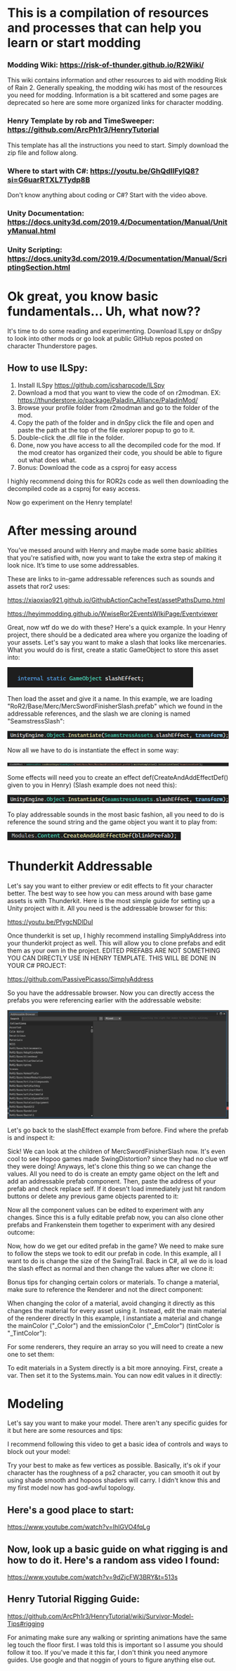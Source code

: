 # This is a compilation of resources and processes that can help you learn or start modding 

### Modding Wiki: https://risk-of-thunder.github.io/R2Wiki/ 

This wiki contains information and other resources to aid with modding Risk of Rain 2. Generally speaking, the modding wiki has most of the resources you need for modding. Information is a bit scattered and some pages are deprecated so here are some more organized links for character modding.

### Henry Template by rob and TimeSweeper:  https://github.com/ArcPh1r3/HenryTutorial

This template has all the instructions you need to start. Simply download the zip file and follow along.

### Where to start with C#: https://youtu.be/GhQdlIFylQ8?si=G6uarRTXL7Tydp8B

Don't know anything about coding or C#? Start with the video above.

### Unity Documentation: https://docs.unity3d.com/2019.4/Documentation/Manual/UnityManual.html

### Unity Scripting: https://docs.unity3d.com/2019.4/Documentation/Manual/ScriptingSection.html

# Ok great, you know basic fundamentals… Uh, what now?? 

It's time to do some reading and experimenting. Download ILspy or dnSpy to look into other mods or go look at public GitHub repos posted on character Thunderstore pages.

## How to use ILSpy: 
1. Install ILSpy https://github.com/icsharpcode/ILSpy
2. Download a mod that you want to view the code of on r2modman. EX: https://thunderstore.io/package/Paladin_Alliance/PaladinMod/
3. Browse your profile folder from r2modman and go to the folder of the mod.
4. Copy the path of the folder and in dnSpy click the file and open and paste the path at the top of the file explorer popup to go to it.
5. Double-click the .dll file in the folder.
6. Done, now you have access to all the decompiled code for the mod. If the mod creator has organized their code, you should be able to figure out what does what.
7. Bonus: Download the code as a csproj for easy access

I highly recommend doing this for ROR2s code as well then downloading the decompiled code as a csproj for easy access.

Now go experiment on the Henry template!

# After messing around

You’ve messed around with Henry and maybe made some basic abilities that you're satisfied with, now you want to take the extra step of making it look nice. It’s time to use some addressables.

These are links to in-game addressable references such as sounds and assets that ror2 uses:

https://xiaoxiao921.github.io/GithubActionCacheTest/assetPathsDump.html

https://heyimmodding.github.io/WwiseRor2EventsWIkiPage/Eventviewer

Great, now wtf do we do with these? Here's a quick example. In your Henry project, there should be a dedicated area where you organize the loading of your assets. Let's say you want to make a slash that looks like mercenaries. What you would do is first, create a static GameObject to store this asset into:

![step 1](/images/1.png)

Then load the asset and give it a name. In this example, we are loading "RoR2/Base/Merc/MercSwordFinisherSlash.prefab" which we found in the addressable references, and the slash we are cloning is named "SeamstressSlash":

![step 2](/images/2.png)

Now all we have to do is instantiate the effect in some way:

![step 3](/images/3.png)

Some effects will need you to create an effect def(CreateAndAddEffectDef() given to you in Henry) (Slash example does not need this):

![step 4](/images/4.png)

To play addressable sounds in the most basic fashion, all you need to do is reference the sound string and the game object you want it to play from:

![step 5](/images/5.png)

# Thunderkit Addressable

Let's say you want to either preview or edit effects to fit your character better. The best way to see how you can mess around with base game assets is with Thunderkit. Here is the most simple guide for setting up a Unity project with it. All you need is the addressable browser for this:

https://youtu.be/PfygcNDlDuI

Once thunderkit is set up, I highly recommend installing SimplyAddress into your thunderkit project as well. This will allow you to clone prefabs and edit them as your own in the project. EDITED PREFABS ARE NOT SOMETHING YOU CAN DIRECTLY USE IN HENRY TEMPLATE. THIS WILL BE DONE IN YOUR C# PROJECT:

https://github.com/PassivePicasso/SimplyAddress

So you have the addressable browser. Now you can directly access the prefabs you were referencing earlier with the addressable website:

![step 2.1](/images/2.1.png)

Let's go back to the slashEffect example from before. Find where the prefab is and inspect it:

Sick! We can look at the children of MercSwordFinisherSlash now. It's even cool to see Hopoo games made SwingDistortion? since they had no clue wtf they were doing! Anyways, let's clone this thing so we can change the values. All you need to do is create an empty game object on the left and add an addressable prefab component. Then, paste the address of your prefab and check replace self. If it doesn't load immediately just hit random buttons or delete any previous game objects parented to it:

Now all the component values can be edited to experiment with any changes. Since this is a fully editable prefab now, you can also clone other prefabs and Frankenstein them together to experiment with any desired outcome:

Now, how do we get our edited prefab in the game? We need to make sure to follow the steps we took to edit our prefab in code. In this example, all I want to do is change the size of the SwingTrail. Back in C#, all we do is load the slash effect as normal and then change the values after we clone it:

Bonus tips for changing certain colors or materials. 
To change a material, make sure to reference the Renderer and not the direct component:

When changing the color of a material, avoid changing it directly as this changes the material for every asset using it. Instead, edit the main material of the renderer directly 
In this example, I instantiate a material and change the mainColor ("_Color") and the emissionColor ("_EmColor")  (tintColor is "_TintColor"):

For some renderers, they require an array so you will need to create a new one to set them:

To edit materials in a System directly is a bit more annoying. First, create a var. Then set it to the Systems.main. You can now edit values in it directly:

# Modeling

Let's say you want to make your model. There aren't any specific guides for it but here are some resources and tips:

I recommend following this video to get a basic idea of controls and ways to block out your model:

Try your best to make as few vertices as possible. Basically, it's ok if your character has the roughness of a ps2 character, you can smooth it out by using shade smooth and hopoos shaders will carry. I didn't know this and my first model now has god-awful topology.

## Here's a good place to start: 

https://www.youtube.com/watch?v=IhIGVO4fqLg

## Now, look up a basic guide on what rigging is and how to do it. Here's a random ass video I found:

https://www.youtube.com/watch?v=9dZjcFW3BRY&t=513s

## Henry Tutorial Rigging Guide:
https://github.com/ArcPh1r3/HenryTutorial/wiki/Survivor-Model-Tips#rigging

For animating make sure any walking or sprinting animations have the same leg touch the floor first. I was told this is important so I assume you should follow it too. 
If you've made it this far, I don't think you need anymore guides. Use google and that noggin of yours to figure anything else out.
